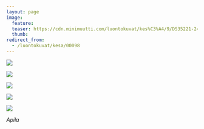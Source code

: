 ```yaml
---
layout: page
image:
  feature:
  teaser: https://cdn.minimuutti.com/luontokuvat/kes%C3%A4/9/DS35221-245px.jpg
  thumb:
redirect_from:
  - /luontokuvat/kesa/00098
---
```


![](https://cdn.minimuutti.com/luontokuvat/kes%C3%A4/9/DS35218-800px.jpg)

![](https://cdn.minimuutti.com/luontokuvat/kes%C3%A4/9/DS35232-800px.jpg)

![](https://cdn.minimuutti.com/luontokuvat/kes%C3%A4/9/DS35224-800px.jpg)

![](https://cdn.minimuutti.com/luontokuvat/kes%C3%A4/9/DS35246-800px.jpg)

![](https://cdn.minimuutti.com/luontokuvat/kes%C3%A4/9/DS35221-800px.jpg)

*Apila*
